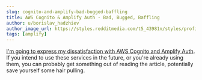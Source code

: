 ```yaml
---
slug: cognito-and-amplify-bad-bugged-baffling
title: AWS Cognito & Amplify Auth - Bad, Bugged, Baffling
author: u/borislav_hadzhiev
author_image_url: https://styles.redditmedia.com/t5_43981n/styles/profileIcon_j0brnwaxmun61.png
tags: [amplify]
---
```


[I'm going to express my dissatisfaction with AWS Cognito and Amplify Auth](https://www.reddit.com/r/aws/comments/m77p5g/aws_cognito_amplify_auth_bad_bugged_baffling/). If you intend to use these services in the future, or you're already using them, you can probably get something out of reading the article, potentially save yourself some hair pulling.